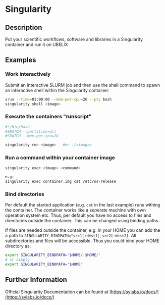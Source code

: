 # Singularity

## Description

Put your scientific workflows, software and libraries in a Singularity container and run it on UBELIX

## Examples

### Work interactively

Submit an interactive SLURM job and then use the shell command to spawn an interactive shell within the Singularity container:

```Bash
srun --time=01:00:00 --mem-per-cpu=2G --pty bash
singularity shell <image>
```

### Execute the containers "runscript"

```Bash
#!/bin/bash
#SBATCH --partition=all
#SBATCH --mem-per-cpu=2G

singularity run <image>   #or ./<image>
```

### Run a command within your container image

```Bash
singularity exec <image> <command>

e.g:
singularity exec container.img cat /etc/os-release
```

### Bind directories

Per default the started application (e.g. `cat` in the last example) runs withing the container. The container works like a seperate machine with own operation system etc. Thus, per default you have no access to files and directories outside the container. This can be changed using binding paths. 

If files are needed outside the container, e.g. in your HOME you can add the a path to `SINGULARITY_BINDPATH="src1[:dest1],src2[:dest2]`. All subdirectories and files will be accessible. Thus you could bind your HOME directory as:

```Bash
export SINGULARITY_BINDPATH="$HOME/:$HOME/"   
# or simply 
export SINGULARITY_BINDPATH="$HOME"
```

## Further Information

Official Singularity Documentation can be found at [https://sylabs.io/docs/](https://sylabs.io/docs/)

